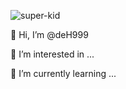 

![super-kid](https://user-images.githubusercontent.com/78918744/115862762-30958e00-a43d-11eb-9b75-41b0a58b0115.gif)

👋 Hi, I’m @deH999

👀 I’m interested in ...

🌱 I’m currently learning ...

